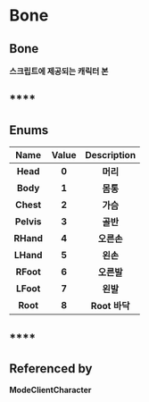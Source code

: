 # Bone

## **Bone**

**스크립트에 제공되는 캐릭터 본**

## \*\*\*\*

## **Enums**

| **Name** | **Value** | **Description** |
| :---: | :---: | :---: |
| **Head** | **0** | **머리** |
| **Body** | **1** | **몸통** |
| **Chest** | **2** | **가슴** |
| **Pelvis** | **3** | **골반** |
| **RHand** | **4** | **오른손** |
| **LHand** | **5** | **왼손** |
| **RFoot** | **6** | **오른발** |
| **LFoot** | **7** | **왼발** |
| **Root** | **8** | **Root 바닥** |

## \*\*\*\*

## **Referenced by**

**ModeClientCharacter**

